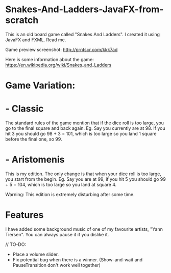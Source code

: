 # Snakes-And-Ladders-JavaFX-from-scratch
This is an old board game called "Snakes And Ladders". I created it using JavaFX and FXML. Read me.

Game preview screenshot: http://prntscr.com/kkk7ad

Here is some information about the game: https://en.wikipedia.org/wiki/Snakes_and_Ladders

# Game Variation:
  # - Classic
The standard rules of the game mention that if the dice roll is too large, you go to the final square and back again.
Eg. Say you currently are at 98. If you hit 3 you should go 98 + 3 = 101, which is too large so you land 1 square before the final one, so 99.
  # - Aristomenis
This is my edition. The only change is that when your dice roll is too large, you start from the begin.
Eg. Say you are at 99, if you hit 5 you should go 99 + 5 = 104, which is too large so you land at square 4.

Warning: This edition is extremely disturbing after some time.

# Features
I have added some background music of one of my favourite artists, "Yann Tiersen". You can always pause it if you dislike it.

// TO-DO:

- Place a volume slider.
- Fix potential bug when there is a winner. (Show-and-wait and PauseTransition don't work well together)
